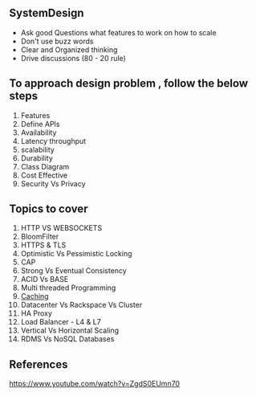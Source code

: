 ## SystemDesign

* Ask good Questions
      what features to work on 
      how to scale
* Don't use buzz words
* Clear and Organized thinking
* Drive discussions (80 - 20 rule)


## To approach design problem , follow the below steps

1. Features
2. Define APIs
3. Availability
4. Latency throughput
5. scalability
6. Durability
7. Class Diagram
8. Cost Effective
9. Security Vs Privacy

## Topics to cover

  1. HTTP VS WEBSOCKETS
  2. BloomFilter
  3. HTTPS & TLS
  4. Optimistic Vs Pessimistic Locking
  5. CAP 
  6. Strong Vs Eventual Consistency
  7. ACID Vs BASE
  8. Multi threaded Programming
  9. <a href = "https://github.com/senthilkumarashok/SystemDesign/blob/master/Caching.html">Caching</a>
  10. Datacenter Vs Rackspace Vs Cluster
  11. HA Proxy
  12. Load Balancer - L4 & L7
  13. Vertical Vs Horizontal Scaling
  14. RDMS Vs NoSQL Databases

## References

  https://www.youtube.com/watch?v=ZgdS0EUmn70
  

